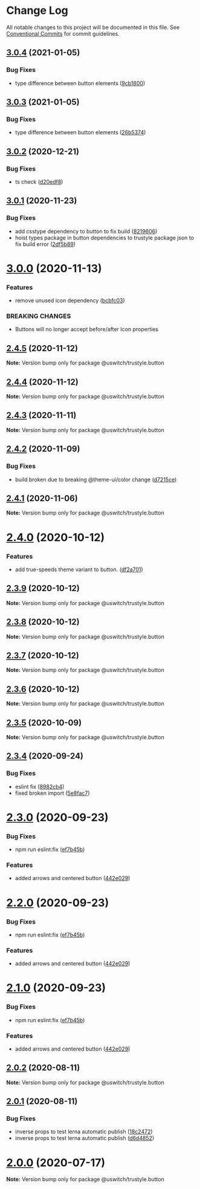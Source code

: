 # Change Log

All notable changes to this project will be documented in this file.
See [Conventional Commits](https://conventionalcommits.org) for commit guidelines.

## [3.0.4](https://github.com/uswitch/trustyle/compare/@uswitch/trustyle.button@3.0.2...@uswitch/trustyle.button@3.0.4) (2021-01-05)


### Bug Fixes

* type difference between button elements ([9cb1800](https://github.com/uswitch/trustyle/commit/9cb1800))





## [3.0.3](https://github.com/uswitch/trustyle/compare/@uswitch/trustyle.button@3.0.2...@uswitch/trustyle.button@3.0.3) (2021-01-05)


### Bug Fixes

* type difference between button elements ([26b5374](https://github.com/uswitch/trustyle/commit/26b5374))





## [3.0.2](https://github.com/uswitch/trustyle/compare/@uswitch/trustyle.button@3.0.1...@uswitch/trustyle.button@3.0.2) (2020-12-21)


### Bug Fixes

* ts check ([d20edf8](https://github.com/uswitch/trustyle/commit/d20edf8))





## [3.0.1](https://github.com/uswitch/trustyle/compare/@uswitch/trustyle.button@3.0.0...@uswitch/trustyle.button@3.0.1) (2020-11-23)


### Bug Fixes

* add csstype dependency to button to fix build ([8219606](https://github.com/uswitch/trustyle/commit/8219606))
* hoist types package in button dependencies to trustyle package json to fix build error ([2df5b89](https://github.com/uswitch/trustyle/commit/2df5b89))





# [3.0.0](https://github.com/uswitch/trustyle/compare/@uswitch/trustyle.button@2.4.5...@uswitch/trustyle.button@3.0.0) (2020-11-13)


### Features

* remove unused icon dependency ([bcbfc03](https://github.com/uswitch/trustyle/commit/bcbfc03))


### BREAKING CHANGES

* Buttons will no longer accept before/after Icon properties





## [2.4.5](https://github.com/uswitch/trustyle/compare/@uswitch/trustyle.button@2.4.4...@uswitch/trustyle.button@2.4.5) (2020-11-12)

**Note:** Version bump only for package @uswitch/trustyle.button





## [2.4.4](https://github.com/uswitch/trustyle/compare/@uswitch/trustyle.button@2.4.3...@uswitch/trustyle.button@2.4.4) (2020-11-12)

**Note:** Version bump only for package @uswitch/trustyle.button





## [2.4.3](https://github.com/uswitch/trustyle/compare/@uswitch/trustyle.button@2.4.2...@uswitch/trustyle.button@2.4.3) (2020-11-11)

**Note:** Version bump only for package @uswitch/trustyle.button





## [2.4.2](https://github.com/uswitch/trustyle/compare/@uswitch/trustyle.button@2.4.1...@uswitch/trustyle.button@2.4.2) (2020-11-09)


### Bug Fixes

* build broken due to breaking @theme-ui/color change ([d7215ce](https://github.com/uswitch/trustyle/commit/d7215ce))





## [2.4.1](https://github.com/uswitch/trustyle/compare/@uswitch/trustyle.button@2.4.0...@uswitch/trustyle.button@2.4.1) (2020-11-06)

**Note:** Version bump only for package @uswitch/trustyle.button





# [2.4.0](https://github.com/uswitch/trustyle/compare/@uswitch/trustyle.button@2.3.9...@uswitch/trustyle.button@2.4.0) (2020-10-12)


### Features

* add true-speeds theme variant to button. ([df2a701](https://github.com/uswitch/trustyle/commit/df2a701))





## [2.3.9](https://github.com/uswitch/trustyle/compare/@uswitch/trustyle.button@2.3.7...@uswitch/trustyle.button@2.3.9) (2020-10-12)

**Note:** Version bump only for package @uswitch/trustyle.button





## [2.3.8](https://github.com/uswitch/trustyle/compare/@uswitch/trustyle.button@2.3.7...@uswitch/trustyle.button@2.3.8) (2020-10-12)

**Note:** Version bump only for package @uswitch/trustyle.button





## [2.3.7](https://github.com/uswitch/trustyle/compare/@uswitch/trustyle.button@2.3.5...@uswitch/trustyle.button@2.3.7) (2020-10-12)

**Note:** Version bump only for package @uswitch/trustyle.button





## [2.3.6](https://github.com/uswitch/trustyle/compare/@uswitch/trustyle.button@2.3.5...@uswitch/trustyle.button@2.3.6) (2020-10-12)

**Note:** Version bump only for package @uswitch/trustyle.button





## [2.3.5](https://github.com/uswitch/trustyle/compare/@uswitch/trustyle.button@2.3.4...@uswitch/trustyle.button@2.3.5) (2020-10-09)

**Note:** Version bump only for package @uswitch/trustyle.button






## [2.3.4](https://github.com/uswitch/trustyle/compare/@uswitch/trustyle.button@2.3.3...@uswitch/trustyle.button@2.3.4) (2020-09-24)


### Bug Fixes

* eslint fix ([8982cb4](https://github.com/uswitch/trustyle/commit/8982cb4))
* fixed broken import ([5e8fac7](https://github.com/uswitch/trustyle/commit/5e8fac7))






# [2.3.0](https://github.com/uswitch/trustyle/compare/@uswitch/trustyle.button@2.0.2...@uswitch/trustyle.button@2.3.0) (2020-09-23)


### Bug Fixes

* npm run eslint:fix ([ef7b45b](https://github.com/uswitch/trustyle/commit/ef7b45b))


### Features

* added arrows and centered button ([442e029](https://github.com/uswitch/trustyle/commit/442e029))





# [2.2.0](https://github.com/uswitch/trustyle/compare/@uswitch/trustyle.button@2.0.2...@uswitch/trustyle.button@2.2.0) (2020-09-23)


### Bug Fixes

* npm run eslint:fix ([ef7b45b](https://github.com/uswitch/trustyle/commit/ef7b45b))


### Features

* added arrows and centered button ([442e029](https://github.com/uswitch/trustyle/commit/442e029))





# [2.1.0](https://github.com/uswitch/trustyle/compare/@uswitch/trustyle.button@2.0.2...@uswitch/trustyle.button@2.1.0) (2020-09-23)


### Bug Fixes

* npm run eslint:fix ([ef7b45b](https://github.com/uswitch/trustyle/commit/ef7b45b))


### Features

* added arrows and centered button ([442e029](https://github.com/uswitch/trustyle/commit/442e029))






## [2.0.2](https://github.com/uswitch/trustyle/compare/@uswitch/trustyle.button@2.0.1...@uswitch/trustyle.button@2.0.2) (2020-08-11)

**Note:** Version bump only for package @uswitch/trustyle.button





## [2.0.1](https://github.com/uswitch/trustyle/compare/@uswitch/trustyle.button@2.0.0...@uswitch/trustyle.button@2.0.1) (2020-08-11)


### Bug Fixes

* inverse props to test lerna automatic publish ([18c2472](https://github.com/uswitch/trustyle/commit/18c2472))
* inverse props to test lerna automatic publish ([d6d4852](https://github.com/uswitch/trustyle/commit/d6d4852))





# [2.0.0](https://github.com/uswitch/trustyle/compare/@uswitch/trustyle.button@1.0.2...@uswitch/trustyle.button@2.0.0) (2020-07-17)

**Note:** Version bump only for package @uswitch/trustyle.button
